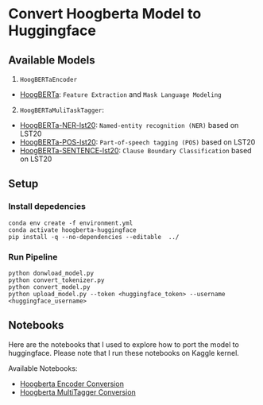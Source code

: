 # Convert Hoogberta Model to Huggingface

## Available Models
1. `HoogBERTaEncoder`
 - [HoogBERTa](https://huggingface.co/new5558/HoogBERTa): `Feature Extraction` and `Mask Language Modeling`
2. `HoogBERTaMuliTaskTagger`:
 - [HoogBERTa-NER-lst20](https://huggingface.co/new5558/HoogBERTa-NER-lst20): `Named-entity recognition (NER)` based on LST20
 - [HoogBERTa-POS-lst20](https://huggingface.co/new5558/HoogBERTa-POS-lst20): `Part-of-speech tagging (POS)` based on LST20
 - [HoogBERTa-SENTENCE-lst20](https://huggingface.co/new5558/HoogBERTa-SENTENCE-lst20): `Clause Boundary Classification` based on LST20

## Setup

### Install depedencies
```
conda env create -f environment.yml
conda activate hoogberta-huggingface
pip install -q --no-dependencies --editable  ../
```

### Run Pipeline
```
python donwload_model.py
python convert_tokenizer.py
python convert_model.py
python upload_model.py --token <huggingface_token> --username <huggingface_username>
```

## Notebooks
Here are the notebooks that I used to explore how to port the model to huggingface. Please note that I run these notebooks on Kaggle kernel.

Available Notebooks:
- [Hoogberta Encoder Conversion](https://www.kaggle.com/notebooks/welcome?src=https://github.com/new5558/HoogBERTa-huggingface/blob/main/huggingface/notebooks/hoogberta-conversion.ipynb)
- [Hoogberta MultiTagger Conversion](https://www.kaggle.com/notebooks/welcome?src=https://github.com/new5558/HoogBERTa-huggingface/blob/main/huggingface/notebooks/hoogberta-multitagger-conversion.ipynb)


